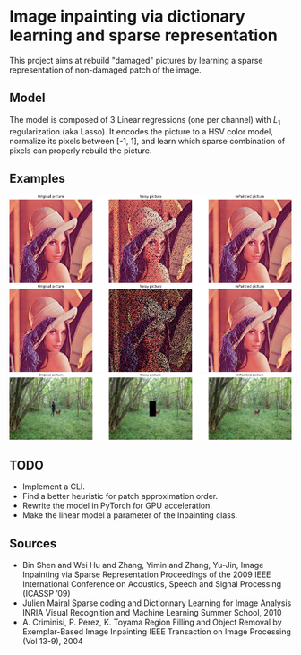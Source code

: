 # Image inpainting via dictionary learning and sparse representation
This project aims at rebuild "damaged" pictures by learning a sparse representation of non-damaged patch of the image.


## Model
The model is composed of 3 Linear regressions (one per channel) with $L_1$ regularization (aka Lasso).
It encodes the picture to a HSV color model, normalize its pixels between [-1, 1], and learn which sparse combination of pixels can properly rebuild the picture.


## Examples
<center>
  <img src="https://github.com/NicolasBizzozzero/Inpainting/blob/master/report/res/lena_color_512_0_1.png" alt="Example Lena 10%">
  <img src="https://github.com/NicolasBizzozzero/Inpainting/blob/master/report/res/lena_color_512_0_5.png" alt="Example Lena 50%">
  <img src="https://github.com/NicolasBizzozzero/Inpainting/blob/master/report/res/outdoor_parfait.png" alt="Example outdoor">
</center>


## TODO
* Implement a CLI.
* Find a better heuristic for patch approximation order.
* Rewrite the model in PyTorch for GPU acceleration.
* Make the linear model a parameter of the Inpainting class.


## Sources
* Bin Shen and Wei Hu and Zhang, Yimin and Zhang, Yu-Jin, Image Inpainting via Sparse Representation Proceedings of the 2009 IEEE International Conference on Acoustics, Speech and Signal Processing (ICASSP ’09)
* Julien Mairal Sparse coding and Dictionnary Learning for Image Analysis INRIA Visual Recognition and Machine Learning Summer School, 2010
* A. Criminisi, P. Perez, K. Toyama Region Filling and Object Removal by Exemplar-Based Image Inpainting IEEE Transaction on Image Processing (Vol 13-9), 2004
